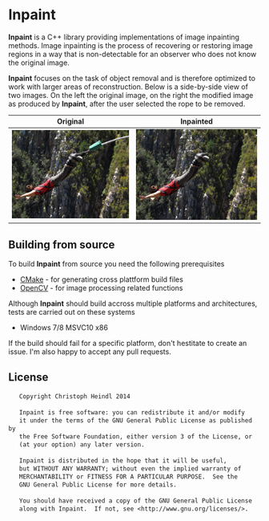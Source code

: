 # Inpaint

**Inpaint** is a C++ library providing implementations of image inpainting methods. Image inpainting is the process of recovering or restoring
image regions in a way that is non-detectable for an observer who does not know the original image. 

**Inpaint** focuses on the task of object removal and is therefore optimized to work with larger areas of reconstruction. Below is a side-by-side view of two images. On the left the original image, on the right the modified image as produced by **Inpaint**, after the user selected the rope to be removed.

| Original        | Inpainted     |
| :-------------: |:-------------:|
| ![Original Image](/photos/bungee.jpg?raw=true) | ![Inpainted image](/photos/bungee_criminisi.png?raw=true) |


## Building from source
To build **Inpaint** from source you need the following prerequisites
 - [CMake](www.cmake.org) - for generating cross plattform build files
 - [OpenCV](www.opencv.org) - for image processing related functions
 
Although **Inpaint** should build accross multiple platforms and architectures, tests are carried out on these systems
 - Windows 7/8 MSVC10 x86

If the build should fail for a specific platform, don't hestitate to create an issue. I'm also happy to accept any pull requests.

## License
```
   Copyright Christoph Heindl 2014

   Inpaint is free software: you can redistribute it and/or modify
   it under the terms of the GNU General Public License as published by
   the Free Software Foundation, either version 3 of the License, or
   (at your option) any later version.
   
   Inpaint is distributed in the hope that it will be useful,
   but WITHOUT ANY WARRANTY; without even the implied warranty of
   MERCHANTABILITY or FITNESS FOR A PARTICULAR PURPOSE.  See the
   GNU General Public License for more details.
   
   You should have received a copy of the GNU General Public License
   along with Inpaint.  If not, see <http://www.gnu.org/licenses/>.
```

